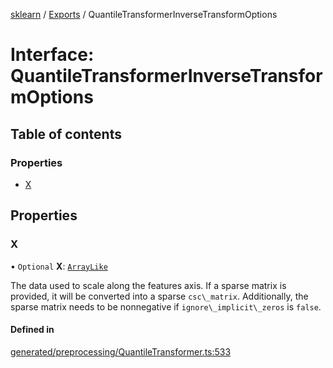 [sklearn](../readme.md) / [Exports](../modules.md) / QuantileTransformerInverseTransformOptions

# Interface: QuantileTransformerInverseTransformOptions

## Table of contents

### Properties

- [X](QuantileTransformerInverseTransformOptions.md#x)

## Properties

### X

• `Optional` **X**: [`ArrayLike`](../modules.md#arraylike)

The data used to scale along the features axis. If a sparse matrix is provided, it will be converted into a sparse `csc\_matrix`. Additionally, the sparse matrix needs to be nonnegative if `ignore\_implicit\_zeros` is `false`.

#### Defined in

[generated/preprocessing/QuantileTransformer.ts:533](https://github.com/transitive-bullshit/scikit-learn-ts/blob/367336a/packages/sklearn/src/generated/preprocessing/QuantileTransformer.ts#L533)
